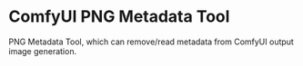 # ComfyUI PNG Metadata Tool
PNG Metadata Tool, which can remove/read metadata from ComfyUI output image generation.
